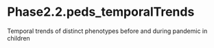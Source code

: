 # Phase2.2.peds_temporalTrends
Temporal trends of distinct phenotypes before and during pandemic in children
